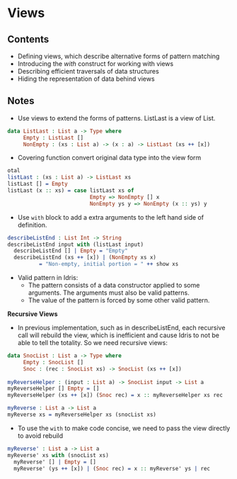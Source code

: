# Views

## Contents

- Defining views, which describe alternative forms of pattern matching
- Introducing the *with* construct for working with views
- Describing efficient traversals of data structures
- Hiding the representation of data behind views

## Notes

- Use views to extend the forms of patterns. ListLast is a view of List.

```idris
data ListLast : List a -> Type where
     Empty : ListLast []
     NonEmpty : (xs : List a) -> (x : a) -> ListLast (xs ++ [x])
```

- Covering function convert original data type into the view form

```idris
otal
listLast : (xs : List a) -> ListLast xs
listLast [] = Empty
listLast (x :: xs) = case listLast xs of
                          Empty => NonEmpty [] x
                          NonEmpty ys y => NonEmpty (x :: ys) y
```

- Use `with` block to add a extra arguments to the left hand side of definition.

```idris
describeListEnd : List Int -> String
describeListEnd input with (listLast input)
  describeListEnd [] | Empty = "Empty"
  describeListEnd (xs ++ [x]) | (NonEmpty xs x)
          = "Non-empty, initial portion = " ++ show xs
```

- Valid pattern in Idris:
    - The pattern consists of a data constructor applied to some arguments. The arguments must also be valid patterns.
    - The value of the pattern is forced by some other valid pattern.

**Recursive Views**

- In previous implementation, such as in describeListEnd, each recursive call will rebuild the view, which is inefficient and cause Idris to not be able to tell the totality. So we need recursive views:

```idris
data SnocList : List a -> Type where
     Empty : SnocList []
     Snoc : (rec : SnocList xs) -> SnocList (xs ++ [x])
     
myReverseHelper : (input : List a) -> SnocList input -> List a
myReverseHelper [] Empty = []
myReverseHelper (xs ++ [x]) (Snoc rec) = x :: myReverseHelper xs rec

myReverse : List a -> List a
myReverse xs = myReverseHelper xs (snocList xs)
```

- To use the `with` to make code concise, we need to pass the view directly to avoid rebuild

```idris
myReverse' : List a -> List a
myReverse' xs with (snocList xs)
  myReverse' [] | Empty = []
  myReverse' (ys ++ [x]) | (Snoc rec) = x :: myReverse' ys | rec
```

